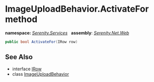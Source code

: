 # ImageUploadBehavior.ActivateFor method
**namespace:** *[Serenity.Services](../../README.md#serenity.services-namespace)*   **assembly**: *[Serenity.Net.Web](../../README.md)*

```csharp
public bool ActivateFor(IRow row)
```

## See Also

* interface [IRow](../Serenity.Net.Entity/../../Serenity.Data/IRow.md)
* class [ImageUploadBehavior](../ImageUploadBehavior.md)